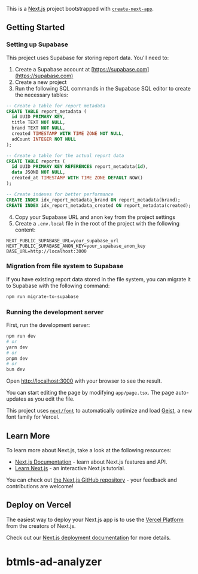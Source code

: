 This is a [Next.js](https://nextjs.org) project bootstrapped with [`create-next-app`](https://nextjs.org/docs/app/api-reference/cli/create-next-app).

## Getting Started

### Setting up Supabase

This project uses Supabase for storing report data. You'll need to:

1. Create a Supabase account at [https://supabase.com](https://supabase.com)
2. Create a new project
3. Run the following SQL commands in the Supabase SQL editor to create the necessary tables:

```sql
-- Create a table for report metadata
CREATE TABLE report_metadata (
  id UUID PRIMARY KEY,
  title TEXT NOT NULL,
  brand TEXT NOT NULL,
  created TIMESTAMP WITH TIME ZONE NOT NULL,
  adCount INTEGER NOT NULL
);

-- Create a table for the actual report data
CREATE TABLE reports (
  id UUID PRIMARY KEY REFERENCES report_metadata(id),
  data JSONB NOT NULL,
  created_at TIMESTAMP WITH TIME ZONE DEFAULT NOW()
);

-- Create indexes for better performance
CREATE INDEX idx_report_metadata_brand ON report_metadata(brand);
CREATE INDEX idx_report_metadata_created ON report_metadata(created);
```

4. Copy your Supabase URL and anon key from the project settings
5. Create a `.env.local` file in the root of the project with the following content:

```
NEXT_PUBLIC_SUPABASE_URL=your_supabase_url
NEXT_PUBLIC_SUPABASE_ANON_KEY=your_supabase_anon_key
BASE_URL=http://localhost:3000
```

### Migration from file system to Supabase

If you have existing report data stored in the file system, you can migrate it to Supabase with the following command:

```bash
npm run migrate-to-supabase
```

### Running the development server

First, run the development server:

```bash
npm run dev
# or
yarn dev
# or
pnpm dev
# or
bun dev
```

Open [http://localhost:3000](http://localhost:3000) with your browser to see the result.

You can start editing the page by modifying `app/page.tsx`. The page auto-updates as you edit the file.

This project uses [`next/font`](https://nextjs.org/docs/app/building-your-application/optimizing/fonts) to automatically optimize and load [Geist](https://vercel.com/font), a new font family for Vercel.

## Learn More

To learn more about Next.js, take a look at the following resources:

- [Next.js Documentation](https://nextjs.org/docs) - learn about Next.js features and API.
- [Learn Next.js](https://nextjs.org/learn) - an interactive Next.js tutorial.

You can check out [the Next.js GitHub repository](https://github.com/vercel/next.js) - your feedback and contributions are welcome!

## Deploy on Vercel

The easiest way to deploy your Next.js app is to use the [Vercel Platform](https://vercel.com/new?utm_medium=default-template&filter=next.js&utm_source=create-next-app&utm_campaign=create-next-app-readme) from the creators of Next.js.

Check out our [Next.js deployment documentation](https://nextjs.org/docs/app/building-your-application/deploying) for more details.
# btmls-ad-analyzer
